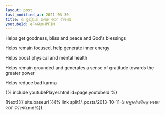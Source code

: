 ```yaml
---
layout: post
last_modified_at: 2021-03-30
title: ଓଁ ଦୁର୍ଯ୍ୟାୟ ନମାହ ୧୦୮ ଟିମଏସ
youtubeId: eF4GUmHPFIM
---
```

 
 
Helps get goodness, bliss and peace and God's blessings
 
Helps remain focused, help generate inner energy 
 
Helps boost physical and mental health 
 
Helps remain grounded and generates a sense of gratitude towards the greater power 
 
Helps reduce bad karma
 
 
 
 


{% include youtubePlayer.html id=page.youtubeId %}
 
[Next]({{ site.baseurl }}{% link  split1/_posts/2013-10-11-ଓଁ ଚତୁର୍ବେଦବିଡ଼େ ନମାହ ୧୦୮ ଟିମଏସ.md%})
 
